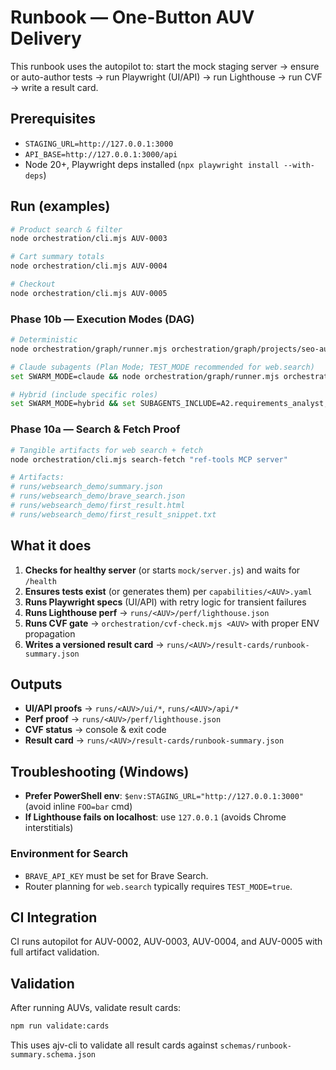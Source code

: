 # Runbook — One-Button AUV Delivery

This runbook uses the autopilot to: start the mock staging server → ensure or auto-author tests → run Playwright (UI/API) → run Lighthouse → run CVF → write a result card.

## Prerequisites

- `STAGING_URL=http://127.0.0.1:3000`
- `API_BASE=http://127.0.0.1:3000/api`
- Node 20+, Playwright deps installed (`npx playwright install --with-deps`)

## Run (examples)

```bash
# Product search & filter
node orchestration/cli.mjs AUV-0003

# Cart summary totals
node orchestration/cli.mjs AUV-0004

# Checkout
node orchestration/cli.mjs AUV-0005
```

### Phase 10b — Execution Modes (DAG)

```bash
# Deterministic
node orchestration/graph/runner.mjs orchestration/graph/projects/seo-audit-demo.yaml --mode deterministic

# Claude subagents (Plan Mode; TEST_MODE recommended for web.search)
set SWARM_MODE=claude && node orchestration/graph/runner.mjs orchestration/graph/projects/seo-audit-demo.yaml

# Hybrid (include specific roles)
set SWARM_MODE=hybrid && set SUBAGENTS_INCLUDE=A2.requirements_analyst,B7.rapid_builder && node orchestration/graph/runner.mjs orchestration/graph/projects/seo-audit-demo.yaml
```

### Phase 10a — Search & Fetch Proof

```bash
# Tangible artifacts for web search + fetch
node orchestration/cli.mjs search-fetch "ref-tools MCP server"

# Artifacts:
# runs/websearch_demo/summary.json
# runs/websearch_demo/brave_search.json
# runs/websearch_demo/first_result.html
# runs/websearch_demo/first_result_snippet.txt
```

## What it does

1. **Checks for healthy server** (or starts `mock/server.js`) and waits for `/health`
2. **Ensures tests exist** (or generates them) per `capabilities/<AUV>.yaml`
3. **Runs Playwright specs** (UI/API) with retry logic for transient failures
4. **Runs Lighthouse perf** → `runs/<AUV>/perf/lighthouse.json`
5. **Runs CVF gate** → `orchestration/cvf-check.mjs <AUV>` with proper ENV propagation
6. **Writes a versioned result card** → `runs/<AUV>/result-cards/runbook-summary.json`

## Outputs

- **UI/API proofs** → `runs/<AUV>/ui/*`, `runs/<AUV>/api/*`
- **Perf proof** → `runs/<AUV>/perf/lighthouse.json`
- **CVF status** → console & exit code
- **Result card** → `runs/<AUV>/result-cards/runbook-summary.json`

## Troubleshooting (Windows)

- **Prefer PowerShell env**: `$env:STAGING_URL="http://127.0.0.1:3000"` (avoid inline `FOO=bar` cmd)
- **If Lighthouse fails on localhost**: use `127.0.0.1` (avoids Chrome interstitials)

### Environment for Search

- `BRAVE_API_KEY` must be set for Brave Search.
- Router planning for `web.search` typically requires `TEST_MODE=true`.

## CI Integration

CI runs autopilot for AUV-0002, AUV-0003, AUV-0004, and AUV-0005 with full artifact validation.

## Validation

After running AUVs, validate result cards:

```bash
npm run validate:cards
```

This uses ajv-cli to validate all result cards against `schemas/runbook-summary.schema.json`
